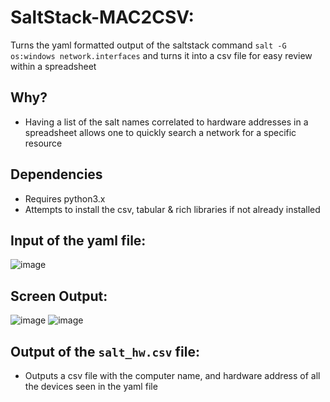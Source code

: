 # SaltStack-MAC2CSV:

Turns the yaml formatted output of the saltstack command ```salt -G os:windows network.interfaces``` and turns it into a csv file for easy review within a spreadsheet

## Why?
* Having a list of the salt names correlated to hardware addresses in a spreadsheet allows one to quickly search a network for a specific resource

## Dependencies
* Requires python3.x
* Attempts to install the csv, tabular & rich libraries if not already installed


## Input of the yaml file:<br>
![image](https://user-images.githubusercontent.com/48565067/163863260-705b6f67-377e-4092-8e5e-7888d9dc112e.png)

## Screen Output:<br>
![image](https://user-images.githubusercontent.com/48565067/163861368-2bb6b511-e1b4-493a-9bea-676be2dd2475.png)
![image](https://user-images.githubusercontent.com/48565067/163862051-c00fcde6-55f1-4771-a6c4-73d88ae1243e.png)

## Output of the ```salt_hw.csv``` file:
* Outputs a csv file with the computer name, and hardware address of all the devices seen in the yaml file
